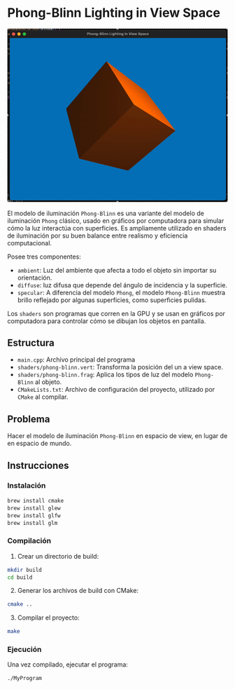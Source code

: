 # Phong-Blinn Lighting in View Space

![light.gif](light.gif)

El modelo de iluminación `Phong-Blinn` es una variante del modelo de iluminación `Phong` clásico, usado en gráficos por computadora para simular cómo la luz interactúa con superficies. Es ampliamente utilizado en shaders de iluminación por su buen balance entre realismo y eficiencia computacional.

Posee tres componentes:

* `ambient`: Luz del ambiente que afecta a todo el objeto sin importar su orientación.
* `diffuse`: luz difusa que depende del ángulo de incidencia y la superficie.
* `specular`: A diferencia del modelo `Phong`, el modelo `Phong-Blinn` muestra brillo reflejado por algunas superficies, como superficies pulidas.

Los `shaders` son programas que corren en la GPU y se usan en gráficos por computadora para controlar cómo se dibujan los objetos en pantalla.

## Estructura

- `main.cpp`: Archivo principal del programa 
- `shaders/phong-blinn.vert`: Transforma la posición del un a view space.
- `shaders/phong-blinn.frag`: Aplica los tipos de luz del modelo `Phong-Blinn` al objeto.
- `CMakeLists.txt`: Archivo de configuración del proyecto, utilizado por `CMake` al compilar.

## Problema

Hacer el modelo de iluminación `Phong-Blinn` en espacio de view, en lugar de en espacio de mundo.

## Instrucciones

### Instalación

```bash
brew install cmake
brew install glew
brew install glfw
brew install glm
```

### Compilación

1. Crear un directorio de build:

```bash
mkdir build
cd build
```

2. Generar los archivos de build con CMake:

```bash
cmake ..
```

3. Compilar el proyecto:

```bash
make
```

### Ejecución

Una vez compilado, ejecutar el programa:
```bash
./MyProgram
```
